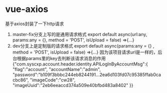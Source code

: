 # vue-axios
基于axios封装了一下http请求

1. master-fix分支上写的是通用请求格式
    export default async(url:any, params:any = {}, method = 'POST', isUpload = false) =>{...}
2. dev分支上是定制版的请求格式
    export default async(params:any = {} , method = 'POST', isUpload = false) =>{...}
    因为该项目请求url是一样的，后台根据params里的key去判断该请求消息的作用
      {"com.syscxp.account.header.identity.APILogInByAccountMsg":{
          "flag":"account",
          "accountName":"admin",
          "password":"b109f3bbbc244eb8244191...2ea6d103fd07c95385ffab0cacbc86",
          "imageCode":"cw28",
          "imageUuid":"2eb6eeaccd374a509e40bfbd483a8402"
      }}
